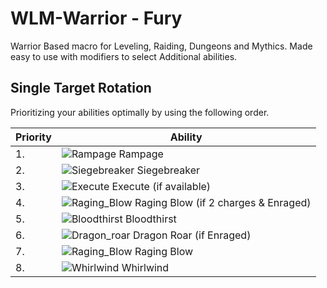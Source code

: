 # WLM-Warrior - Fury
Warrior Based macro for Leveling, Raiding, Dungeons and Mythics.
Made easy to use with modifiers to select Additional abilities.

## Single Target Rotation
Prioritizing your abilities optimally by using the following order.

Priority | Ability
------------ | -------------
1. | ![Rampage](https://wow.zamimg.com/images/wow/icons/tiny/ability_warrior_rampage.gif) Rampage
2. | ![Siegebreaker](https://wow.zamimg.com/images/wow/icons/tiny/inv_mace_101.gif) Siegebreaker
3. | ![Execute](https://wow.zamimg.com/images/wow/icons/tiny/inv_sword_48.gif) Execute (if available)
4. | ![Raging_Blow](https://wow.zamimg.com/images/wow/icons/tiny/warrior_wild_strike.gif) Raging Blow (if 2 charges & Enraged)
5. | ![Bloodthirst](https://wow.zamimg.com/images/wow/icons/tiny/spell_nature_bloodlust.gif) Bloodthirst
6. | ![Dragon_roar](https://wow.zamimg.com/images/wow/icons/tiny/ability_warrior_dragonroar.gif) Dragon Roar (if Enraged)
7. | ![Raging_Blow](https://wow.zamimg.com/images/wow/icons/tiny/warrior_wild_strike.gif) Raging Blow
8. | ![Whirlwind](https://wow.zamimg.com/images/wow/icons/tiny/ability_whirlwind.gif) Whirlwind
